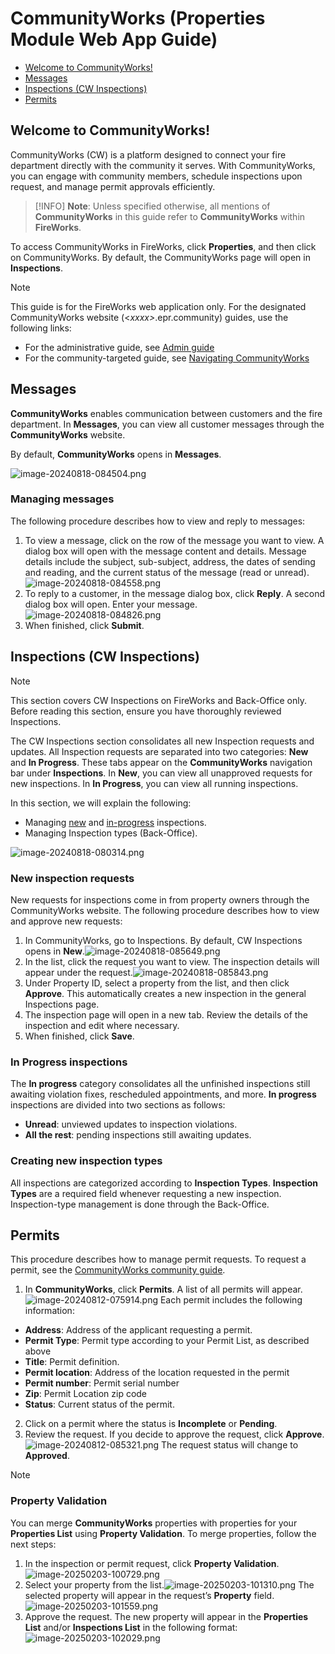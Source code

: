 # CommunityWorks (Properties Module Web App Guide)

- [Welcome to CommunityWorks!](#welcome-to-communityworks)
- [Messages](#messages)
- [Inspections (CW Inspections)](#inspections-cw-inspections)
- [Permits](#permits)

## Welcome to CommunityWorks!

CommunityWorks (CW) is a platform designed to connect your fire department directly with the community it serves. With CommunityWorks, you can engage with community members, schedule inspections upon request, and manage permit approvals efficiently.

> [!INFO]
> **Note**: Unless specified otherwise, all mentions of **CommunityWorks** in this guide refer to **CommunityWorks** within **FireWorks**.

To access CommunityWorks in FireWorks, click **Properties**, and then click on CommunityWorks. By default, the CommunityWorks page will open in **Inspections**.

> [!NOTE]
> This guide is for the FireWorks web application only. For the designated CommunityWorks website (<*xxxx>*.epr.community) guides, use the following links:
> - For the administrative guide, see [Admin guide](../../epr-fireworks-user-guide/communityworks/communityworks-administrator-website.md)
> - For the community-targeted guide, see [Navigating CommunityWorks](../../epr-fireworks-user-guide/communityworks/navigating-communityworks.md)

## Messages

**CommunityWorks** enables communication between customers and the fire department. In **Messages**, you can view all customer messages through the **CommunityWorks** website.

By default, **CommunityWorks** opens in **Messages**.

![image-20240818-084504.png](./attachments/image-20240818-084504.png)

### Managing messages

The following procedure describes how to view and reply to messages:

1. To view a message, click on the row of the message you want to view. A dialog box will open with the message content and details. Message details include the subject, sub-subject, address, the dates of sending and reading, and the current status of the message (read or unread).![image-20240818-084558.png](./attachments/image-20240818-084558.png)
2. To reply to a customer, in the message dialog box, click **Reply**. A second dialog box will open. Enter your message.![image-20240818-084826.png](./attachments/image-20240818-084826.png)
3. When finished, click **Submit**.

## Inspections (CW Inspections)

> [!NOTE]
> This section covers CW Inspections on FireWorks and Back-Office only. Before reading this section, ensure you have thoroughly reviewed Inspections.

The CW Inspections section consolidates all new Inspection requests and updates. All Inspection requests are separated into two categories: **New** and **In Progress**. These tabs appear on the **CommunityWorks** navigation bar under **Inspections**. In **New**, you can view all unapproved requests for new inspections. In **In Progress**, you can view all running inspections.

In this section, we will explain the following:

- Managing [new](#) and [in-progress](#) inspections.
- Managing Inspection types (Back-Office).

![image-20240818-080314.png](./attachments/image-20240818-080314.png)

### New inspection requests

New requests for inspections come in from property owners through the CommunityWorks website. The following procedure describes how to view and approve new requests:

1. In CommunityWorks, go to Inspections. By default, CW Inspections opens in **New**.![image-20240818-085649.png](./attachments/image-20240818-085649.png)
2. In the list, click the request you want to view. The inspection details will appear under the request.![image-20240818-085843.png](./attachments/image-20240818-085843.png)
3. Under Property ID, select a property from the list, and then click **Approve**. This automatically creates a new inspection in the general Inspections page.
4. The inspection page will open in a new tab. Review the details of the inspection and edit where necessary.
5. When finished, click **Save**.

### In Progress inspections

The **In progress** category consolidates all the unfinished inspections still awaiting violation fixes, rescheduled appointments, and more. **In progress** inspections are divided into two sections as follows:

- **Unread**: unviewed updates to inspection violations.
- **All the rest**: pending inspections still awaiting updates.

### Creating new inspection types

All inspections are categorized according to **Inspection Types**. **Inspection Types** are a required field whenever requesting a new inspection. Inspection-type management is done through the Back-Office.

## Permits

This procedure describes how to manage permit requests. To request a permit, see the [CommunityWorks community guide](../../epr-fireworks-user-guide/communityworks/navigating-communityworks.md).

1. In **CommunityWorks**, click **Permits**. A list of all permits will appear.![image-20240812-075914.png](./attachments/image-20240812-075914.png)
Each permit includes the following information:
-   **Address**: Address of the applicant requesting a permit.
-   **Permit Type**: Permit type according to your Permit List, as described above
-   **Title**: Permit definition.
-   **Permit location**: Address of the location requested in the permit
-   **Permit number**: Permit serial number
-   **Zip**: Permit Location zip code
-   **Status**: Current status of the permit.
2. Click on a permit where the status is **Incomplete** or **Pending**.
3. Review the request. If you decide to approve the request, click **Approve**.![image-20240812-085321.png](./attachments/image-20240812-085321.png)
The request status will change to **Approved**.

> [!NOTE]
> ### Property Validation
> You can merge **CommunityWorks** properties with properties for your **Properties List** using **Property Validation**.
> To merge properties, follow the next steps:
> 1. In the inspection or permit request, click **Property Validation**.![image-20250203-100729.png](./attachments/image-20250203-100729.png)
> 2. Select your property from the list.![image-20250203-101310.png](./attachments/image-20250203-101310.png)
> The selected property will appear in the request’s **Property** field.![image-20250203-101559.png](./attachments/image-20250203-101559.png)
> 3. Approve the request. The new property will appear in the **Properties List** and/or **Inspections List** in the following format:![image-20250203-102029.png](./attachments/image-20250203-102029.png)